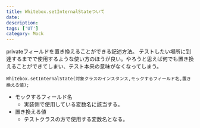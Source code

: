 ```yaml
---
title: Whitebox.setInternalStateついて
date: 
description: 
tags: ['UT']
category: Mock
---
```


privateフィールドを置き換えることができる記述方法。
テストしたい場所に到達するまでで使用するような使い方のほうが良い。やろうと思えば何でも置き換えることができてしまい、テスト本来の意味がなくなってしまう。

```Mockito
Whitebox.setInternalState(対象クラスのインスタンス,モックするフィールド名,置き換える値);
```

- モックするフィールド名
  - 実装側で使用している変数名に該当する。
- 置き換える値
  - テストクラスの方で使用する変数名となる。
